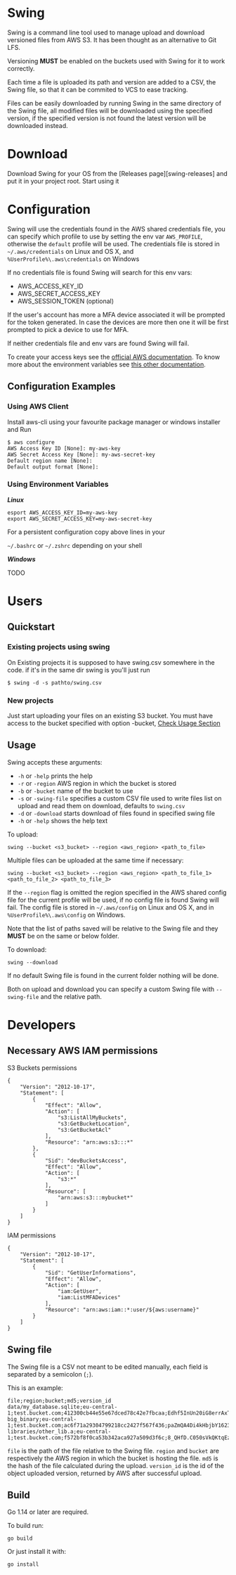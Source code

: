 # Swing

Swing is a command line tool used to manage upload and download versioned files from AWS S3. It has been thought as an alternative to Git LFS.

Versioning **MUST** be enabled on the buckets used with Swing for it to work correctly.

Each time a file is uploaded its path and version are added to a CSV, the Swing file, so that it can be commited to VCS to ease tracking.

Files can be easily downloaded by running Swing in the same directory of the Swing file, all modified files will be downloaded using the specified version, if the specified version is not found the latest version will be downloaded instead.

# Download 

Download Swing for your OS from the [Releases page][swing-releases] and put it in your project root. Start using it

# Configuration

Swing will use the credentials found in the AWS shared credentials file, you can specify which profile to use by setting the env var `AWS_PROFILE`, otherwise the `default` profile will be used. The credentials file is stored in `~/.aws/credentials` on Linux and OS X, and `%UserProfile%\.aws\credentials` on Windows

If no credentials file is found Swing will search for this env vars:
* AWS_ACCESS_KEY_ID
* AWS_SECRET_ACCESS_KEY
* AWS_SESSION_TOKEN (optional)

If the user's account has more a MFA device associated it will be prompted for the token generated.
In case the devices are more then one it will be first prompted to pick a device to use for MFA.

If neither credentials file and env vars are found Swing will fail.

To create your access keys see the [official AWS documentation][aws-credentials-docs].
To know more about the environment variables see [this other documentation][aws-env-vars-docs].

## Configuration Examples

### Using AWS Client

Install aws-cli using your favourite package manager or windows installer and Run

```
$ aws configure
AWS Access Key ID [None]: my-aws-key
AWS Secret Access Key [None]: my-aws-secret-key
Default region name [None]: 
Default output format [None]:
```

### Using Environment Variables

***Linux***

```
esport AWS_ACCESS_KEY_ID=my-aws-key 
export AWS_SECRET_ACCESS_KEY=my-aws-secret-key 
```

For a persistent configuration copy above lines in your

```~/.bashrc``` or ```~/.zshrc``` depending on your shell 

***Windows***

TODO

# Users

## Quickstart

### Existing projects using swing

On Existing projects it is supposed to have swing.csv somewhere in the code. if it's in the same dir swing is you'll just run

```
$ swing -d -s pathto/swing.csv
```

### New projects 

Just start uploading your files on an existing S3 bucket. You must have access to the bucket specified with option -bucket, [Check Usage Section](usage)

## Usage

Swing accepts these arguments:

  * `-h` or `-help` prints the help
  * `-r` or `-region` AWS region in which the bucket is stored
  * `-b` or `-bucket` name of the bucket to use
  * `-s` or `-swing-file` specifies a custom CSV file used to write files list on upload and read them on download, defaults to `swing.csv`
  * `-d` or `-download` starts download of files found in specified swing file
  * `-h` or `-help` shows the help text

To upload:

```
swing --bucket <s3_bucket> --region <aws_region> <path_to_file>
```

Multiple files can be uploaded at the same time if necessary:

```
swing --bucket <s3_bucket> --region <aws_region> <path_to_file_1> <path_to_file_2> <path_to_file_3>
```

If the `--region` flag is omitted the region specified in the AWS shared config file for the current profile will be used, if no config file is found Swing will fail. The config file is stored in `~/.aws/config` on Linux and OS X, and in `%UserProfile%\.aws\config` on Windows.

Note that the list of paths saved will be relative to the Swing file and they **MUST** be on the same or below folder.


To download:

```
swing --download
```

If no default Swing file is found in the current folder nothing will be done.


Both on upload and download you can specify a custom Swing file with `--swing-file` and the relative path.

# Developers 

## Necessary AWS IAM permissions

S3 Buckets permissions 

```
{
    "Version": "2012-10-17",
    "Statement": [
        {
            "Effect": "Allow",
            "Action": [
                "s3:ListAllMyBuckets",
                "s3:GetBucketLocation",
                "s3:GetBucketAcl"
            ],
            "Resource": "arn:aws:s3:::*"
        },
        {
            "Sid": "devBucketsAccess",
            "Effect": "Allow",
            "Action": [
                "s3:*"
            ],
            "Resource": [
                "arn:aws:s3:::mybucket*"
            ]
        }
    ]
}
```

IAM permissions 

```
{
    "Version": "2012-10-17",
    "Statement": [
        {
            "Sid": "GetUserInformations",
            "Effect": "Allow",
            "Action": [
                "iam:GetUser",
                "iam:ListMFADevices"
            ],
            "Resource": "arn:aws:iam::*:user/${aws:username}"
        }
    ]
}
```

## Swing file

The Swing file is a CSV not meant to be edited manually, each field is separated by a semicolon (`;`).

This is an example:

```
file;region;bucket;md5;version_id
data/my_database.sqlite;eu-central-1;test.bucket.com;412300cb44e55e67dced78c42e7fbcaa;Edhf5InUn20iG8errAxTo3qjZx.OCXjE
big_binary;eu-central-1;test.bucket.com;ac6f71a29304799218cc2427f567f436;paZmQA4Di4kHbjbY1623l1raqqgYWRG3
libraries/other_lib.a;eu-central-1;test.bucket.com;f572bf8f0ca53b342aca927a509d3f6c;8_QHfD.C050sVkQKtqEz1jay7ZqGn2lZ
```

`file` is the path of the file relative to the Swing file.
`region` and `bucket` are respectively the AWS region in which the bucket is hosting the file.
`md5` is the hash of the file calculated during the upload.
`version_id` is the id of the object uploaded version, returned by AWS after successful upload.

## Build

Go 1.14 or later are required.

To build run:

```
go build
```

Or just install it with:

```
go install
```

[aws-env-vars-docs]: https://docs.aws.amazon.com/cli/latest/userguide/cli-configure-envvars.html
[aws-credentials-docs]: https://docs.aws.amazon.com/IAM/latest/UserGuide/id_credentials_access-keys.html#Using_CreateAccessKey
[swinf-release]: https://github.com/moldiscovery/swing/releases
